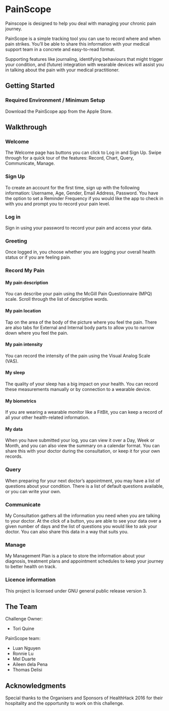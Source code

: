 # PainScope

Painscope is designed to help you deal with managing your chronic pain journey.

PainScope is a simple tracking tool you can use to record where and when pain strikes. You’ll be able to share this information with your medical support team in a concrete and easy-to-read format.

Supporting features like journaling, identifying behaviours that might trigger your condition, and (future) integration with wearable devices will assist you in talking about the pain with your medical practitioner.

## Getting Started

### Required Environment / Minimum Setup

Download the PainScope app from the Apple Store.

## Walkthrough

### Welcome

The Welcome page has buttons you can click to Log in and Sign Up. Swipe through for a quick tour of the features: Record, Chart, Query, Communicate, Manage.

### Sign Up

To create an account for the first time, sign up with the following information: Username, Age, Gender, Email Address, Password. You have the option to set a Reminder Frequency if you would like the app to check in with you and prompt you to record your pain level.

### Log in

Sign in using your password to record your pain and access your data.

### Greeting

Once logged in, you choose whether you are logging your overall health status or if you are feeling pain.

### Record My Pain

#### My pain description

You can describe your pain using the McGill Pain Questionnaire (MPQ) scale. Scroll through the list of descriptive words.

#### My pain location

Tap on the area of the body of the picture where you feel the pain. There are also tabs for External and Internal body parts to allow you to narrow down where you feel the pain.

#### My pain intensity

You can record the intensity of the pain using the Visual Analog Scale (VAS).

#### My sleep

The quality of your sleep has a big impact on your health. You can record these measurements manually or by connection to a wearable device.

#### My biometrics

If you are wearing a wearable monitor like a FitBit, you can keep a record of all your other health-related information.

#### My data

When you have submitted your log, you can view it over a Day, Week or Month, and you can also view the summary on a calendar format. You can share this with your doctor during the consultation, or keep it for your own records.

### Query

When preparing for your next doctor’s appointment, you may have a list of questions about your condition. There is a list of default questions available, or you can write your own.

### Communicate

My Consultation gathers all the information you need when you are talking to your doctor. At the click of a button, you are able to see your data over a given number of days and the list of questions you would like to ask your doctor. You can also share this data in a way that suits you.

### Manage

My Management Plan is a place to store the information about your diagnosis, treatment plans and appointment schedules to keep your journey to better health on track.

### Licence information

This project is licensed under GNU general public release version 3. 

## The Team

Challenge Owner:

  * Tori Quine

PainScope team:

  * Luan Nguyen
  * Ronnie Lu
  * Mel Duarte
  * Aileen dela Pena
  * Thomas Delisi

## Acknowledgments

Special thanks to the Organisers and Sponsors of HealthHack 2016 for their hospitality and the opportunity to work on this challenge.

